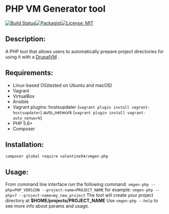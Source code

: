 PHP VM Generator tool
=====================

[![Build Status](https://travis-ci.org/valentine94/vmgen-php.svg?branch=master)](https://travis-ci.org/valentine94/vmgen-php)[![Packagist](https://img.shields.io/packagist/v/valentine94/vmgen-php.svg)](https://packagist.org/packages/valentine94/vmgen-php)[![License: MIT](https://img.shields.io/badge/License-MIT-yellow.svg)](https://opensource.org/licenses/MIT)

## Description:
A PHP tool that allows users to automatically prepare project 
directories for using it with a [DrupalVM](https://github.com/geerlingguy/drupal-vm) .

## Requirements:
- Linux-based OS(tested on Ubuntu and macOS)
- Vagrant
- VirtualBox
- Ansible
- Vagrant plugins:
 hostsupdater (`vagrant plugin install vagrant-hostsupdater`)
 auto_network (`vagrant plugin install vagrant-auto_network`)
- PHP 5.6+
- Composer

## Installation:
`composer global require valentine94/vmgen-php`

## Usage:
From command line interface run the following command:
`vmgen-php --php=PHP_VERSION --project-name=PROJECT_NAME`
for example:
`vmgen-php --php=7 --project-name=my_new_project`
The tool will create your project directory at
 **$HOME/projects/PROJECT_NAME**
 Use `vmgen-php --help` to see more info about params and usage.
